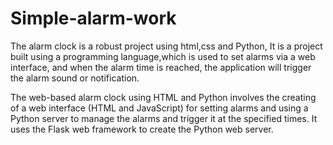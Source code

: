 # Simple-alarm-work

The alarm clock is a robust project using html,css and Python, It is a project built using a programming language,which is used to set alarms via a web interface, and when the alarm time is reached, the application will trigger the alarm sound or notification.

The web-based alarm clock using HTML and  Python involves the creating of a web interface (HTML and JavaScript) for setting alarms and using a Python server to manage the alarms and trigger it at the specified times. It uses the Flask web framework to create the Python web server.

 
